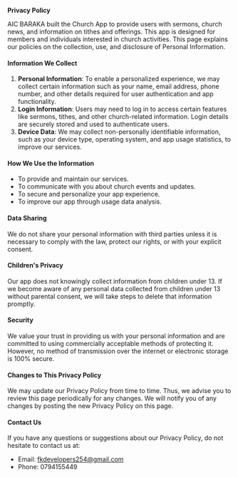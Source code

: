 **Privacy Policy**

AIC BARAKA built the Church App to provide users with sermons, church news, and information on tithes and offerings. This app is designed for members and individuals interested in church activities. This page explains our policies on the collection, use, and disclosure of Personal Information.

#### Information We Collect
1. **Personal Information**: To enable a personalized experience, we may collect certain information such as your name, email address, phone number, and other details required for user authentication and app functionality.
2. **Login Information**: Users may need to log in to access certain features like sermons, tithes, and other church-related information. Login details are securely stored and used to authenticate users.
3. **Device Data**: We may collect non-personally identifiable information, such as your device type, operating system, and app usage statistics, to improve our services.

#### How We Use the Information
- To provide and maintain our services.
- To communicate with you about church events and updates.
- To secure and personalize your app experience.
- To improve our app through usage data analysis.

#### Data Sharing
We do not share your personal information with third parties unless it is necessary to comply with the law, protect our rights, or with your explicit consent.

#### Children's Privacy
Our app does not knowingly collect information from children under 13. If we become aware of any personal data collected from children under 13 without parental consent, we will take steps to delete that information promptly.

#### Security
We value your trust in providing us with your personal information and are committed to using commercially acceptable methods of protecting it. However, no method of transmission over the internet or electronic storage is 100% secure.

#### Changes to This Privacy Policy
We may update our Privacy Policy from time to time. Thus, we advise you to review this page periodically for any changes. We will notify you of any changes by posting the new Privacy Policy on this page.

#### Contact Us
If you have any questions or suggestions about our Privacy Policy, do not hesitate to contact us at:
- Email: fkdevelopers254@gmail.com
- Phone: 0794155449
